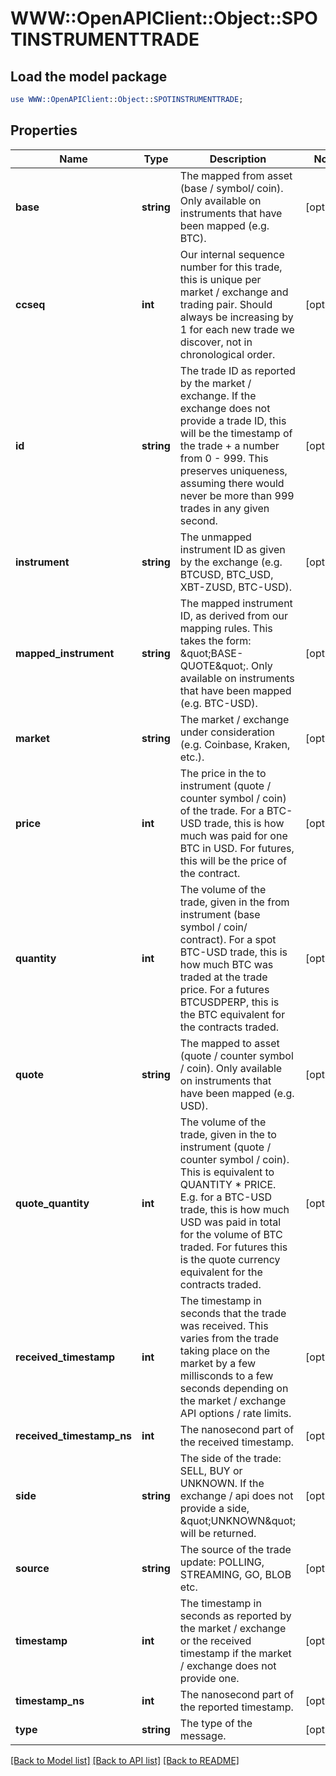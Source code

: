 # WWW::OpenAPIClient::Object::SPOTINSTRUMENTTRADE

## Load the model package
```perl
use WWW::OpenAPIClient::Object::SPOTINSTRUMENTTRADE;
```

## Properties
Name | Type | Description | Notes
------------ | ------------- | ------------- | -------------
**base** | **string** | The mapped from asset (base / symbol/ coin). Only available on instruments that have been mapped (e.g. BTC). | [optional] 
**ccseq** | **int** | Our internal sequence number for this trade, this is unique per market / exchange and trading pair. Should always be increasing by 1 for each new trade we discover, not in chronological order. | [optional] 
**id** | **string** | The trade ID as reported by the market / exchange. If the exchange does not provide a trade ID, this will be the timestamp of the trade + a number from 0 - 999. This preserves uniqueness, assuming there would never be more than 999 trades in any given second. | [optional] 
**instrument** | **string** | The unmapped instrument ID as given by the exchange (e.g. BTCUSD, BTC_USD, XBT-ZUSD, BTC-USD). | [optional] 
**mapped_instrument** | **string** | The mapped instrument ID, as derived from our mapping rules. This takes the form: \&quot;BASE-QUOTE\&quot;. Only available on instruments that have been mapped (e.g. BTC-USD). | [optional] 
**market** | **string** | The market / exchange under consideration (e.g. Coinbase, Kraken, etc.). | [optional] 
**price** | **int** | The price in the to instrument (quote / counter symbol / coin) of the trade. For a BTC-USD trade, this is how much was paid for one BTC in USD. For futures, this will be the price of the contract. | [optional] 
**quantity** | **int** | The volume of the trade, given in the from instrument (base symbol / coin/ contract). For a spot BTC-USD trade, this is how much BTC was traded at the trade price. For a futures BTCUSDPERP, this is the BTC equivalent for the contracts traded. | [optional] 
**quote** | **string** | The mapped to asset (quote / counter symbol / coin). Only available on instruments that have been mapped (e.g. USD). | [optional] 
**quote_quantity** | **int** | The volume of the trade, given in the to instrument (quote / counter symbol / coin). This is equivalent to QUANTITY * PRICE. E.g. for a BTC-USD trade, this is how much USD was paid in total for the volume of BTC traded. For futures this is the quote currency equivalent for the contracts traded. | [optional] 
**received_timestamp** | **int** | The timestamp in seconds that the trade was received. This varies from the trade taking place on the market by a few millisconds to a few seconds depending on the market / exchange API options / rate limits. | [optional] 
**received_timestamp_ns** | **int** | The nanosecond part of the received timestamp. | [optional] 
**side** | **string** | The side of the trade: SELL, BUY or UNKNOWN. If the exchange / api does not provide a side, \&quot;UNKNOWN\&quot; will be returned. | [optional] 
**source** | **string** | The source of the trade update: POLLING, STREAMING, GO, BLOB etc. | [optional] 
**timestamp** | **int** | The timestamp in seconds as reported by the market / exchange or the received timestamp if the market / exchange does not provide one. | [optional] 
**timestamp_ns** | **int** | The nanosecond part of the reported timestamp. | [optional] 
**type** | **string** | The type of the message. | [optional] 

[[Back to Model list]](../README.md#documentation-for-models) [[Back to API list]](../README.md#documentation-for-api-endpoints) [[Back to README]](../README.md)


